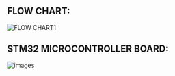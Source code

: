 ## FLOW CHART:
![FLOW CHART1](https://user-images.githubusercontent.com/101382503/168256096-d762e241-1aeb-4457-b26b-aad672de566f.png)

## STM32 MICROCONTROLLER BOARD:
![images](https://user-images.githubusercontent.com/101382503/168256729-91b1617e-375e-485a-ab50-d1c814c9fb65.jpg)



